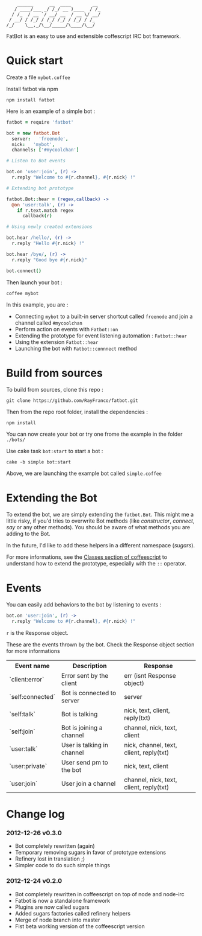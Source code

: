 ```ascii
    ______      __  ____        __ 
   / ____/___ _/ /_/ __ )____  / /_
  / /_  / __ `/ __/ __  / __ \/ __/
 / __/ / /_/ / /_/ /_/ / /_/ / /_  
/_/    \__,_/\__/_____/\____/\__/  
```

FatBot is an easy to use and extensible coffescript IRC bot framework.

Quick start
===========

Create a file `mybot.coffee`

Install fatbot via npm

    npm install fatbot

Here is an example of a simple bot :

```coffeescript
fatbot = require 'fatbot'

bot = new fatbot.Bot
  server:   'freenode',
  nick:   'mybot',
  channels: ['#mycoolchan']

# Listen to Bot events

bot.on 'user:join', (r) ->
  r.reply "Welcome to #{r.channel}, #{r.nick} !"

# Extending bot prototype

fatbot.Bot::hear = (regex,callback) ->
  @on 'user:talk', (r) ->
    if r.text.match regex
      callback(r)

# Using newly created extensions

bot.hear /hello/, (r) ->
  r.reply "Hello #{r.nick} !"

bot.hear /bye/, (r) ->
  r.reply "Good bye #{r.nick}"

bot.connect()
```

Then launch your bot :

```coffeescript
coffee mybot
```

In this example, you are :

* Connecting `mybot` to a built-in server shortcut called `freenode` and join a channel called `#mycoolchan`
* Perform action on events with `Fatbot::on`
* Extending the prototype for event listening automation : `Fatbot::hear`
* Using the extension `Fatbot::hear`
* Launching the bot with `Fatbot::connnect` method


Build from sources
==================

To build from sources, clone this repo :

    git clone https://github.com/RayFranco/fatbot.git

Then from the repo root folder, install the dependencies :

    npm install

You can now create your bot or try one frome the example in the folder `./bots/`

Use cake task `bot:start` to start a bot :

    cake -b simple bot:start

Above, we are launching the example bot called `simple.coffee`

Extending the Bot
=================

To extend the bot, we are simply extending the `fatbot.Bot`. This might me a little risky, if you'd tries to overwrite Bot methods (like *constructor*, *connect*, *say* or any other methods).
You should be aware of what methods you are adding to the Bot.

In the future, I'd like to add these helpers in a different namespace (*sugars*).

For more informations, see the [Classes section of coffeescript](http://coffeescript.org/#classes) to understand how to extend the prototype, especially with the `::` operator.

Events
======

You can easily add behaviors to the bot by listening to events :

```coffeescript
bot.on 'user:join', (r) ->
  r.reply "Welcome to #{r.channel}, #{r.nick} !"
```

`r` is the Response object.

These are the events thrown by the bot. Check the Response object section for more informations

<table>
	<tr>
		<th>Event name</th>
		<th>Description</th>
		<th>Response</th>
	</tr>
  <tr>
    <td> `client:error` </td>
    <td>Error sent by the client</td>
    <td>err (isnt Response object)</td>
  </tr>
	<tr>
		<td> `self:connected` </td>
		<td>Bot is connected to server</td>
		<td>server</td>
	</tr>
	<tr>
		<td> `self:talk` </td>
		<td>Bot is talking</td>
		<td>nick, text, client, reply(txt)</td>
	</tr>
	<tr>
		<td> `self:join` </td>
		<td>Bot is joining a channel</td>
		<td>channel, nick, text, client</td>
	</tr>
	<tr>
		<td> `user:talk` </td>
		<td>User is talking in channel</td>
		<td>nick, channel, text, client, reply(txt)</td>
	</tr>
	<tr>
		<td> `user:private` </td>
		<td>User send pm to the bot</td>
		<td>nick, text, client</td>
	</tr>
	<tr>
		<td> `user:join` </td>
		<td>User join a channel</td>
		<td>channel, nick, text, client, reply(txt)</td>
	</tr>
</table>

Change log
==========

### 2012-12-26 **v0.3.0** ###

* Bot completely rewritten (again)
* Temporary removing sugars in favor of prototype extensions
* Refinery lost in translation ;)
* Simpler code to do such simple things

### 2012-12-24 **v0.2.0** ###

* Bot completely rewritten in coffeescript on top of node and node-irc
* Fatbot is now a standalone framework
* Plugins are now called sugars
* Added sugars factories called refinery helpers
* Merge of node branch into master
* Fist beta working version of the coffeescript version